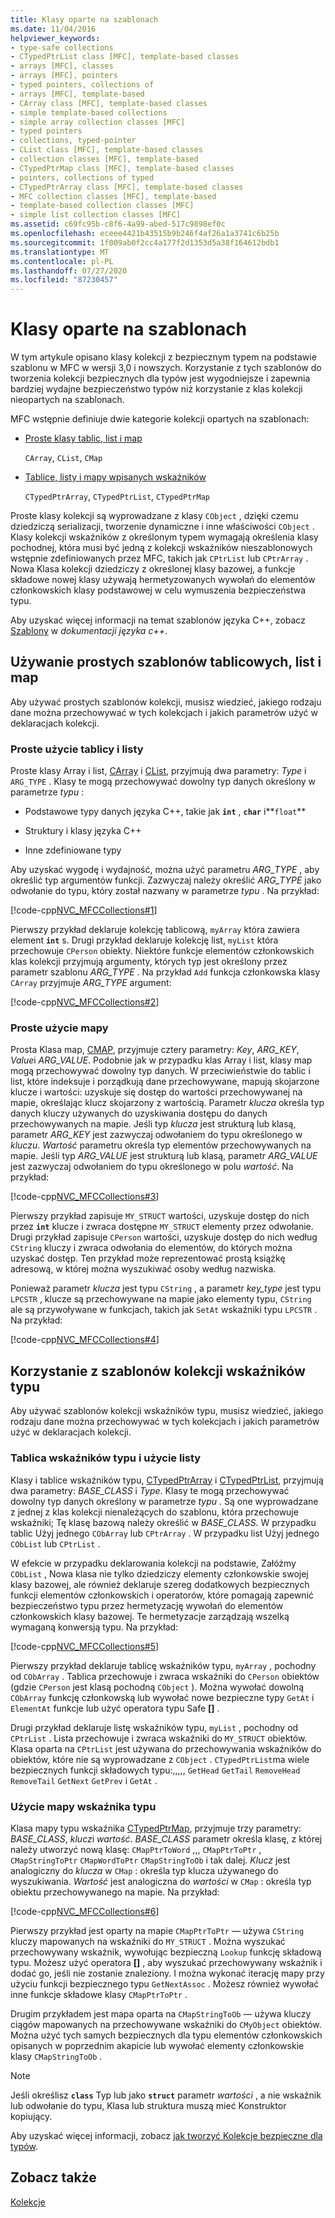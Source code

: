 ```yaml
---
title: Klasy oparte na szablonach
ms.date: 11/04/2016
helpviewer_keywords:
- type-safe collections
- CTypedPtrList class [MFC], template-based classes
- arrays [MFC], classes
- arrays [MFC], pointers
- typed pointers, collections of
- arrays [MFC], template-based
- CArray class [MFC], template-based classes
- simple template-based collections
- simple array collection classes [MFC]
- typed pointers
- collections, typed-pointer
- CList class [MFC], template-based classes
- collection classes [MFC], template-based
- CTypedPtrMap class [MFC], template-based classes
- pointers, collections of typed
- CTypedPtrArray class [MFC], template-based classes
- MFC collection classes [MFC], template-based
- template-based collection classes [MFC]
- simple list collection classes [MFC]
ms.assetid: c69fc95b-c8f6-4a99-abed-517c9898ef0c
ms.openlocfilehash: eceee4421b43515b9b246f4af26a1a3741c6b25b
ms.sourcegitcommit: 1f009ab0f2cc4a177f2d1353d5a38f164612bdb1
ms.translationtype: MT
ms.contentlocale: pl-PL
ms.lasthandoff: 07/27/2020
ms.locfileid: "87230457"
---
```

# <a name="template-based-classes"></a>Klasy oparte na szablonach

W tym artykule opisano klasy kolekcji z bezpiecznym typem na podstawie szablonu w MFC w wersji 3,0 i nowszych. Korzystanie z tych szablonów do tworzenia kolekcji bezpiecznych dla typów jest wygodniejsze i zapewnia bardziej wydajne bezpieczeństwo typów niż korzystanie z klas kolekcji nieopartych na szablonach.

MFC wstępnie definiuje dwie kategorie kolekcji opartych na szablonach:

- [Proste klasy tablic, list i map](#_core_using_simple_array.2c_.list.2c_.and_map_templates)

   `CArray`, `CList`, `CMap`

- [Tablice, listy i mapy wpisanych wskaźników](#_core_using_typed.2d.pointer_collection_templates)

   `CTypedPtrArray`, `CTypedPtrList`, `CTypedPtrMap`

Proste klasy kolekcji są wyprowadzane z klasy `CObject` , dzięki czemu dziedziczą serializacji, tworzenie dynamiczne i inne właściwości `CObject` . Klasy kolekcji wskaźników z określonym typem wymagają określenia klasy pochodnej, która musi być jedną z kolekcji wskaźników nieszablonowych wstępnie zdefiniowanych przez MFC, takich jak `CPtrList` lub `CPtrArray` . Nowa Klasa kolekcji dziedziczy z określonej klasy bazowej, a funkcje składowe nowej klasy używają hermetyzowanych wywołań do elementów członkowskich klasy podstawowej w celu wymuszenia bezpieczeństwa typu.

Aby uzyskać więcej informacji na temat szablonów języka C++, zobacz [Szablony](../cpp/templates-cpp.md) w *dokumentacji języka c++*.

## <a name="using-simple-array-list-and-map-templates"></a><a name="_core_using_simple_array.2c_.list.2c_.and_map_templates"></a>Używanie prostych szablonów tablicowych, list i map

Aby używać prostych szablonów kolekcji, musisz wiedzieć, jakiego rodzaju dane można przechowywać w tych kolekcjach i jakich parametrów użyć w deklaracjach kolekcji.

### <a name="simple-array-and-list-usage"></a><a name="_core_simple_array_and_list_usage"></a>Proste użycie tablicy i listy

Proste klasy Array i list, [CArray](../mfc/reference/carray-class.md) i [CList](../mfc/reference/clist-class.md), przyjmują dwa parametry: *Type* i `ARG_TYPE` . Klasy te mogą przechowywać dowolny typ danych określony w parametrze *typu* :

- Podstawowe typy danych języka C++, takie jak **`int`** , **`char`** i**`float`**

- Struktury i klasy języka C++

- Inne zdefiniowane typy

Aby uzyskać wygodę i wydajność, można użyć parametru *ARG_TYPE* , aby określić typ argumentów funkcji. Zazwyczaj należy określić *ARG_TYPE* jako odwołanie do typu, który został nazwany w parametrze *typu* . Na przykład:

[!code-cpp[NVC_MFCCollections#1](../mfc/codesnippet/cpp/template-based-classes_1.cpp)]

Pierwszy przykład deklaruje kolekcję tablicową, `myArray` która zawiera element **`int`** s. Drugi przykład deklaruje kolekcję list, `myList` która przechowuje `CPerson` obiekty. Niektóre funkcje elementów członkowskich klas kolekcji przyjmują argumenty, których typ jest określony przez parametr szablonu *ARG_TYPE* . Na przykład `Add` funkcja członkowska klasy `CArray` przyjmuje *ARG_TYPE* argument:

[!code-cpp[NVC_MFCCollections#2](../mfc/codesnippet/cpp/template-based-classes_2.cpp)]

### <a name="simple-map-usage"></a><a name="_core_simple_map_usage"></a>Proste użycie mapy

Prosta Klasa map, [CMAP](../mfc/reference/cmap-class.md), przyjmuje cztery parametry: *Key*, *ARG_KEY*, *Value*i *ARG_VALUE*. Podobnie jak w przypadku klas Array i list, klasy map mogą przechowywać dowolny typ danych. W przeciwieństwie do tablic i list, które indeksuje i porządkują dane przechowywane, mapują skojarzone klucze i wartości: uzyskuje się dostęp do wartości przechowywanej na mapie, określając klucz skojarzony z wartością. Parametr *klucza* określa typ danych kluczy używanych do uzyskiwania dostępu do danych przechowywanych na mapie. Jeśli typ *klucza* jest strukturą lub klasą, parametr *ARG_KEY* jest zazwyczaj odwołaniem do typu określonego w *kluczu*. *Wartość* parametru określa typ elementów przechowywanych na mapie. Jeśli typ *ARG_VALUE* jest strukturą lub klasą, parametr *ARG_VALUE* jest zazwyczaj odwołaniem do typu określonego w polu *wartość*. Na przykład:

[!code-cpp[NVC_MFCCollections#3](../mfc/codesnippet/cpp/template-based-classes_3.cpp)]

Pierwszy przykład zapisuje `MY_STRUCT` wartości, uzyskuje dostęp do nich przez **`int`** klucze i zwraca dostępne `MY_STRUCT` elementy przez odwołanie. Drugi przykład zapisuje `CPerson` wartości, uzyskuje dostęp do nich według `CString` kluczy i zwraca odwołania do elementów, do których można uzyskać dostęp. Ten przykład może reprezentować prostą książkę adresową, w której można wyszukiwać osoby według nazwiska.

Ponieważ parametr *klucza* jest typu `CString` , a parametr *key_type* jest typu `LPCSTR` , klucze są przechowywane na mapie jako elementy typu, `CString` ale są przywoływane w funkcjach, takich jak `SetAt` wskaźniki typu `LPCSTR` . Na przykład:

[!code-cpp[NVC_MFCCollections#4](../mfc/codesnippet/cpp/template-based-classes_4.cpp)]

## <a name="using-typed-pointer-collection-templates"></a><a name="_core_using_typed.2d.pointer_collection_templates"></a>Korzystanie z szablonów kolekcji wskaźników typu

Aby używać szablonów kolekcji wskaźników typu, musisz wiedzieć, jakiego rodzaju dane można przechowywać w tych kolekcjach i jakich parametrów użyć w deklaracjach kolekcji.

### <a name="typed-pointer-array-and-list-usage"></a><a name="_core_typed.2d.pointer_array_and_list_usage"></a>Tablica wskaźników typu i użycie listy

Klasy i tablice wskaźników typu, [CTypedPtrArray](../mfc/reference/ctypedptrarray-class.md) i [CTypedPtrList](../mfc/reference/ctypedptrlist-class.md), przyjmują dwa parametry: *BASE_CLASS* i *Type*. Klasy te mogą przechowywać dowolny typ danych określony w parametrze *typu* . Są one wyprowadzane z jednej z klas kolekcji nienależących do szablonu, która przechowuje wskaźniki; Tę klasę bazową należy określić w *BASE_CLASS*. W przypadku tablic Użyj jednego `CObArray` lub `CPtrArray` . W przypadku list Użyj jednego `CObList` lub `CPtrList` .

W efekcie w przypadku deklarowania kolekcji na podstawie, Załóżmy `CObList` , Nowa klasa nie tylko dziedziczy elementy członkowskie swojej klasy bazowej, ale również deklaruje szereg dodatkowych bezpiecznych funkcji elementów członkowskich i operatorów, które pomagają zapewnić bezpieczeństwo typu przez hermetyzację wywołań do elementów członkowskich klasy bazowej. Te hermetyzacje zarządzają wszelką wymaganą konwersją typu. Na przykład:

[!code-cpp[NVC_MFCCollections#5](../mfc/codesnippet/cpp/template-based-classes_5.cpp)]

Pierwszy przykład deklaruje tablicę wskaźników typu, `myArray` , pochodny od `CObArray` . Tablica przechowuje i zwraca wskaźniki do `CPerson` obiektów (gdzie `CPerson` jest klasą pochodną `CObject` ). Można wywołać dowolną `CObArray` funkcję członkowską lub wywołać nowe bezpieczne typy `GetAt` i `ElementAt` funkcje lub użyć operatora typu Safe **[]** .

Drugi przykład deklaruje listę wskaźników typu, `myList` , pochodny od `CPtrList` . Lista przechowuje i zwraca wskaźniki do `MY_STRUCT` obiektów. Klasa oparta na `CPtrList` jest używana do przechowywania wskaźników do obiektów, które nie są wyprowadzane z `CObject` . `CTypedPtrList`ma wiele bezpiecznych funkcji składowych typu:,,,,, `GetHead` `GetTail` `RemoveHead` `RemoveTail` `GetNext` `GetPrev` i `GetAt` .

### <a name="typed-pointer-map-usage"></a><a name="_core_typed.2d.pointer_map_usage"></a>Użycie mapy wskaźnika typu

Klasa mapy typu wskaźnika [CTypedPtrMap](../mfc/reference/ctypedptrmap-class.md), przyjmuje trzy parametry: *BASE_CLASS*, *klucz*i *wartość*. *BASE_CLASS* parametr określa klasę, z której należy utworzyć nową klasę: `CMapPtrToWord` ,,, `CMapPtrToPtr` , `CMapStringToPtr` `CMapWordToPtr` `CMapStringToOb` i tak dalej. *Klucz* jest analogiczny do *klucza* w `CMap` : określa typ klucza używanego do wyszukiwania. *Wartość* jest analogiczna do *wartości* w `CMap` : określa typ obiektu przechowywanego na mapie. Na przykład:

[!code-cpp[NVC_MFCCollections#6](../mfc/codesnippet/cpp/template-based-classes_6.cpp)]

Pierwszy przykład jest oparty na mapie `CMapPtrToPtr` — używa `CString` kluczy mapowanych na wskaźniki do `MY_STRUCT` . Można wyszukać przechowywany wskaźnik, wywołując bezpieczną `Lookup` funkcję składową typu. Możesz użyć operatora **[]** , aby wyszukać przechowywany wskaźnik i dodać go, jeśli nie zostanie znaleziony. I można wykonać iterację mapy przy użyciu funkcji bezpiecznego typu `GetNextAssoc` . Możesz również wywołać inne funkcje składowe klasy `CMapPtrToPtr` .

Drugim przykładem jest mapa oparta na `CMapStringToOb` — używa kluczy ciągów mapowanych na przechowywane wskaźniki do `CMyObject` obiektów. Można użyć tych samych bezpiecznych dla typu elementów członkowskich opisanych w poprzednim akapicie lub wywołać elementy członkowskie klasy `CMapStringToOb` .

> [!NOTE]
> Jeśli określisz **`class`** Typ lub jako **`struct`** parametr *wartości* , a nie wskaźnik lub odwołanie do typu, Klasa lub struktura muszą mieć Konstruktor kopiujący.

Aby uzyskać więcej informacji, zobacz [jak tworzyć Kolekcje bezpieczne dla typów](../mfc/how-to-make-a-type-safe-collection.md).

## <a name="see-also"></a>Zobacz także

[Kolekcje](../mfc/collections.md)
